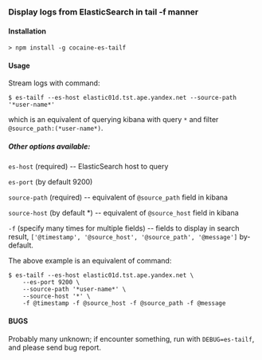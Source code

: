 
### Display logs from ElasticSearch in tail -f manner

#### Installation

```
> npm install -g cocaine-es-tailf
```

#### Usage

Stream logs with command:
```
$ es-tailf --es-host elastic01d.tst.ape.yandex.net --source-path '*user-name*'
```

which is an equivalent of querying kibana with query `*` and filter
`@source_path:(*user-name*)`.

##### Other options available:

`es-host` (required) -- ElasticSearch host to query

`es-port` (by default 9200)

`source-path` (required) -- equivalent of `@source_path` field in kibana

`source-host` (by default *) -- equivalent of `@source_host` field in kibana

`-f` (specify many times for multiple fields) -- fields to display in
search result, `['@timestamp', '@source_host', '@source_path', '@message']`
by-default.


The above example is an equivalent of command:

```
$ es-tailf --es-host elastic01d.tst.ape.yandex.net \
    --es-port 9200 \
    --source-path '*user-name*' \
    --source-host '*' \
    -f @timestamp -f @source_host -f @source_path -f @message
```

#### BUGS

Probably many unknown; if encounter something, run with
`DEBUG=es-tailf`, and please send bug report.

